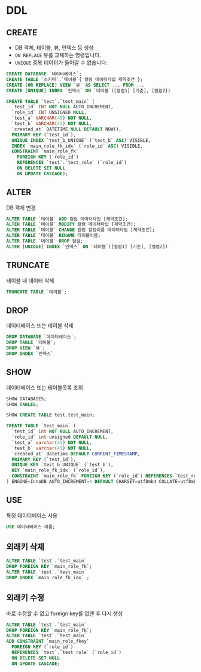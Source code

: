 # DDL
## CREATE
- DB 객체, 테이블, 뷰, 인덱스 등 생성
- `ON REPLACE` 뷰를 교체하는 명령입니다.
- `UNIQUE` 중복 데이터가 들어갈 수 없습니다.
```sql
CREATE DATABASE `데이터베이스`;
CREATE TABLE `스키마`.`테이블`{ 컬럼 데이터타입 제약조건 };
CREATE [OR REPLACE] VIEW `뷰` AS SELECT ... FROM ... 
CREATE [UNIQUE] INDEX `인덱스` ON `테이블`([컬럼1] [기준], [컬럼2])
```
```sql
CREATE TABLE `test`.`test_main` (
  `test_id` INT NOT NULL AUTO_INCREMENT,
  `role_id` INT UNSIGNED NULL,
  `test_a` VARCHAR(45) NOT NULL,
  `test_b` VARCHAR(45) NOT NULL,
  `created_at` DATETIME NULL DEFAULT NOW(),
  PRIMARY KEY (`test_id`),
  UNIQUE INDEX `test_b_UNIQUE` (`test_b` ASC) VISIBLE,
  INDEX `main_role_fk_idx` (`role_id` ASC) VISIBLE,
  CONSTRAINT `main_role_fk`
    FOREIGN KEY (`role_id`)
    REFERENCES `test`.`test_role` (`role_id`)
    ON DELETE SET NULL
    ON UPDATE CASCADE);
```
## ALTER
DB 객체 변경
```sql
ALTER TABLE `테이블` ADD 컬럼 데이터타입 [제약조건];
ALTER TABLE `테이블` MODIFY 컬럼 데이터타입 [제약조건];
ALTER TABLE `테이블` CHANGE 컬럼 컬럼이름 데이터타입 [제약조건];
ALTER TABLE `테이블` RENAME 테이블이름;
ALTER TABLE `테이블` DROP 컬럼;
ALTER [UNIQUE] INDEX `인덱스` ON `테이블`([컬럼1] [기준], [컬럼2])
```
## TRUNCATE
테이블 내 데이터 삭제
```sql
TRUNCATE TABLE `테이블`;
```
## DROP
데이터베이스 또는 테이블 삭제
```sql
DROP DATABASE `데이터베이스`;
DROP TABLE `테이블`;
DROP VIEW `뷰`;
DROP INDEX `인덱스`
```
## SHOW
데이터베이스 또는 테이블목록 조회
```sql
SHOW DATABASES;
SHOW TABLES;
```
```sql
SHOW CREATE TABLE test.test_main;

CREATE TABLE `test_main` (
  `test_id` int NOT NULL AUTO_INCREMENT,
  `role_id` int unsigned DEFAULT NULL,
  `test_a` varchar(45) NOT NULL,
  `test_b` varchar(45) NOT NULL,
  `created_at` datetime DEFAULT CURRENT_TIMESTAMP,
  PRIMARY KEY (`test_id`),
  UNIQUE KEY `test_b_UNIQUE` (`test_b`),
  KEY `main_role_fk_idx` (`role_id`),
  CONSTRAINT `main_role_fk` FOREIGN KEY (`role_id`) REFERENCES `test_role` (`role_id`) ON DELETE SET NULL ON UPDATE CASCADE
) ENGINE=InnoDB AUTO_INCREMENT=4 DEFAULT CHARSET=utf8mb4 COLLATE=utf8mb4_0900_ai_ci
```
## USE
특정 데이터베이스 사용
```sql
USE 데이터베이스 이름;
```
## 외래키 삭제
```sql
ALTER TABLE `test`.`test_main` 
DROP FOREIGN KEY `main_role_fk`;
ALTER TABLE `test`.`test_main` 
DROP INDEX `main_role_fk_idx` ;
```
## 외래키 수정
바로 수정할 수 없고 foreign key를 없앤 후 다시 생성
```sql
ALTER TABLE `test`.`test_main` 
DROP FOREIGN KEY `main_role_fk`;
ALTER TABLE `test`.`test_main` 
ADD CONSTRAINT `main_role_fkey`
  FOREIGN KEY (`role_id`)
  REFERENCES `test`.`test_role` (`role_id`)
  ON DELETE SET NULL
  ON UPDATE CASCADE;
```